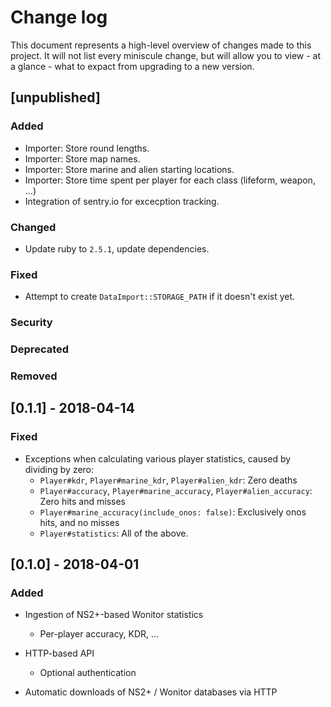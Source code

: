 # Change log

This document represents a high-level overview of changes made to this project.
It will not list every miniscule change, but will allow you to view - at a
glance - what to expact from upgrading to a new version.

## [unpublished]

### Added

- Importer: Store round lengths.
- Importer: Store map names.
- Importer: Store marine and alien starting locations.
- Importer: Store time spent per player for each class (lifeform, weapon, ...)
- Integration of sentry.io for excecption tracking.

### Changed

- Update ruby to `2.5.1`, update dependencies.

### Fixed

- Attempt to create `DataImport::STORAGE_PATH` if it doesn't exist yet.

### Security

### Deprecated

### Removed


## [0.1.1] - 2018-04-14

### Fixed

- Exceptions when calculating various player statistics, caused by dividing by zero:
  - `Player#kdr`, `Player#marine_kdr`, `Player#alien_kdr`: Zero deaths
  - `Player#accuracy`, `Player#marine_accuracy`, `Player#alien_accuracy`: Zero
    hits and misses
  - `Player#marine_accuracy(include_onos: false)`: Exclusively onos hits, and
    no misses
  - `Player#statistics`: All of the above.


## [0.1.0] - 2018-04-01

### Added

- Ingestion of NS2+-based Wonitor statistics
  - Per-player accuracy, KDR, ...

- HTTP-based API
  - Optional authentication

- Automatic downloads of NS2+ / Wonitor databases via HTTP

